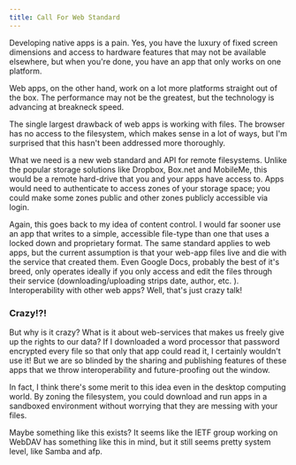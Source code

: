 ```yaml
---
title: Call For Web Standard
---
```


Developing native apps is a pain. Yes, you have the luxury of fixed screen dimensions and access to hardware features that may not be available elsewhere, but when you're done, you have an app that only works on one platform.

Web apps, on the other hand, work on a lot more platforms straight out of the box. The performance may not be the greatest, but the technology is advancing at breakneck speed.

The single largest drawback of web apps is working with files. The browser has no access to the filesystem, which makes sense in a lot of ways, but I'm surprised that this hasn't been addressed more thoroughly.

What we need is a new web standard and API for remote filesystems. Unlike the popular storage solutions like Dropbox, Box.net and MobileMe, this would be a remote hard-drive that you and your apps have access to. Apps would need to authenticate to access zones of your storage space; you could make some zones public and other zones publicly accessible via login.

Again, this goes back to my idea of content control. I would far sooner use an app that writes to a simple, accessible file-type than one that uses a locked down and proprietary format. The same standard applies to web apps, but the current assumption is that your web-app files live and die with the service that created them. Even Google Docs, probably the best of it's breed, only operates ideally if you only access and edit the files through their service (downloading/uploading strips date, author, etc. ). Interoperability with other web apps? Well, that's just crazy talk!

### Crazy!?!

But why is it crazy? What is it about web-services that makes us freely give up the rights to our data? If I downloaded a word processor that password encrypted every file so that only that app could read it, I certainly wouldn't use it! But we are so blinded by the sharing and publishing features of these apps that we throw interoperability and future-proofing out the window.

In fact, I think there's some merit to this idea even in the desktop computing world. By zoning the filesystem, you could download and run apps in a sandboxed environment without worrying that they are messing with your files.

Maybe something like this exists? It seems like the IETF group working on WebDAV has something like this in mind, but it still seems pretty system level, like Samba and afp.
